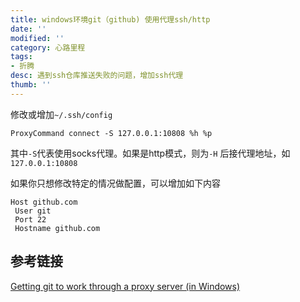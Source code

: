 ```yaml
---
title: windows环境git（github) 使用代理ssh/http
date: ''
modified: ''
category: 心路里程
tags:
- 折腾
desc: 遇到ssh仓库推送失败的问题，增加ssh代理
thumb: ''
---
```


修改或增加`~/.ssh/config`
```
ProxyCommand connect -S 127.0.0.1:10808 %h %p
```
其中`-S`代表使用socks代理。如果是http模式，则为`-H`
后接代理地址，如`127.0.0.1:10808`

如果你只想修改特定的情况做配置，可以增加如下内容

```
Host github.com
 User git
 Port 22
 Hostname github.com
```

## 参考链接
[Getting git to work through a proxy server (in Windows)](https://communary.net/2017/01/12/getting-git-to-work-through-a-proxy-server-in-windows/)


